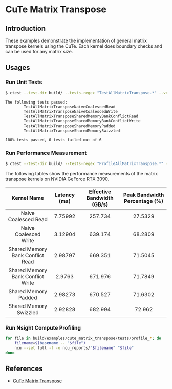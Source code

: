 # CuTe Matrix Transpose

## Introduction

These examples demonstrate the implementation of general matrix transpose kernels using the CuTe. Each kernel does boundary checks and can be used for any matrix size.

## Usages

### Run Unit Tests

```bash
$ ctest --test-dir build/ --tests-regex "TestAllMatrixTranspose.*" --verbose

The following tests passed:
        TestAllMatrixTransposeNaiveCoalescedRead
        TestAllMatrixTransposeNaiveCoalescedWrite
        TestAllMatrixTransposeSharedMemoryBankConflictRead
        TestAllMatrixTransposeSharedMemoryBankConflictWrite
        TestAllMatrixTransposeSharedMemoryPadded
        TestAllMatrixTransposeSharedMemorySwizzled

100% tests passed, 0 tests failed out of 6
```

### Run Performance Measurement

```bash
$ ctest --test-dir build/ --tests-regex "ProfileAllMatrixTranspose.*" --verbose
```

The following tables show the performance measurements of the matrix transpose kernels on NVIDIA GeForce RTX 3090.

|            Kernel Name            | Latency (ms) | Effective Bandwidth (GB/s) | Peak Bandwidth Percentage (%) |
| :-------------------------------: | :----------: | :------------------------: | :---------------------------: |
|       Naive Coalesced Read        |   7.75992    |          257.734           |            27.5329            |
|       Naive Coalesced Write       |   3.12904    |          639.174           |            68.2809            |
| Shared Memory Bank Conflict Read  |   2.98797    |          669.351           |            71.5045            |
| Shared Memory Bank Conflict Write |    2.9763    |          671.976           |            71.7849            |
|       Shared Memory Padded        |   2.98273    |          670.527           |            71.6302            |
|      Shared Memory Swizzled       |   2.92828    |          682.994           |            72.962             |

### Run Nsight Compute Profiling

```bash
for file in build/examples/cute_matrix_transpose/tests/profile_*; do
    filename=$(basename -- "$file")
    ncu --set full -f -o ncu_reports/"$filename" "$file"
done
```

## References

- [CuTe Matrix Transpose](https://leimao.github.io/article/CuTe-Matrix-Transpose/)
